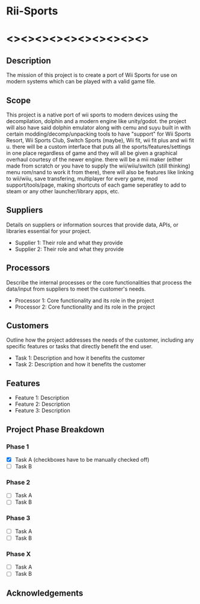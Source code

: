 # Rii-Sports

# <><><><><><><><><><>

## Description
The mission of this project is to create a port of Wii Sports for use on modern systems which can be played with a valid game file.

## Scope
This project is a native port of wii sports to modern devices using the decompilation, dolphin and a modern engine like unity/godot. the project will also have said dolphin emulator along with cemu and suyu built in with certain modding/decomp/unpacking tools to have "support" for Wii Sports Resort, Wii Sports Club, Switch Sports (maybe), Wii fit, wii fit plus and wii fit u. there will be a custom interface that puts all the sports/features/settings in one place regardless of game and they will all be given a graphical overhaul courtesy of the newer engine. there will be a mii maker (either made from scratch or you have to supply the wii/wiiu/switch (still thinking) menu rom/nand to work it from there), there will also be features like linking to wii/wiiu, save transfering, multiplayer for every game, mod support/tools/page, making shortcuts of each game seperatley to add to steam or any other launcher/library apps, etc.

## Suppliers
Details on suppliers or information sources that provide data, APIs, or libraries essential for your project.

- Supplier 1: Their role and what they provide
- Supplier 2: Their role and what they provide
## Processors
Describe the internal processes or the core functionalities that process the data/input from suppliers to meet the customer's needs.

- Processor 1: Core functionality and its role in the project
- Processor 2: Core functionality and its role in the project
## Customers
Outline how the project addresses the needs of the customer, including any specific features or tasks that directly benefit the end user.

- Task 1: Description and how it benefits the customer
- Task 2: Description and how it benefits the customer

## Features
- Feature 1: Description
- Feature 2: Description
- Feature 3: Description

## Project Phase Breakdown

### Phase 1
- [x] Task A (checkboxes have to be manually checked off)
- [ ] Task B

### Phase 2
- [ ] Task A
- [ ] Task B

### Phase 3
- [ ] Task A
- [ ] Task B

### Phase X
- [ ] Task A
- [ ] Task B

## Acknowledgements
